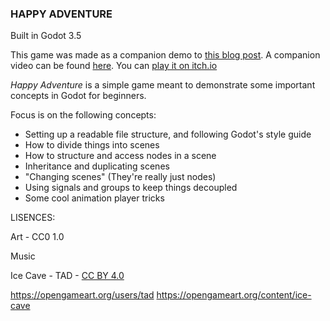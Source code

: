 ### HAPPY ADVENTURE

Built in Godot 3.5

This game was made as a companion demo to [this blog post](). A companion video can be found [here](http-x). You can [play it on itch.io](https://kpkpkpkpkpkpkpkp.itch.io/happy-adventure)

*Happy Adventure* is a simple game meant to demonstrate some important concepts in Godot for beginners.

Focus is on the following concepts:
- Setting up a readable file structure, and following Godot's style guide
- How to divide things into scenes
- How to structure and access nodes in a scene
- Inheritance and duplicating scenes
- "Changing scenes" (They're really just nodes)
- Using signals and groups to keep things decoupled
- Some cool animation player tricks


LISENCES:

Art - CC0 1.0

Music

Ice Cave - TAD -
[CC BY 4.0](https://creativecommons.org/licenses/by/4.0/)

https://opengameart.org/users/tad
https://opengameart.org/content/ice-cave

